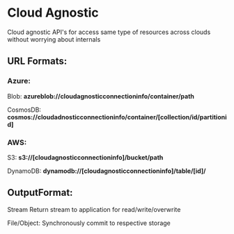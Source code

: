 # Cloud Agnostic
Cloud agnostic API's for access same type of resources across clouds without worrying about internals

## URL Formats:
### Azure:

Blob: **azureblob://cloudagnosticconnectioninfo/container/path**

CosmosDB: **cosmos://cloudadnosticconnectioninfo/container/[collection/id/partitionid]**

### AWS:

S3: **s3://[cloudagnosticconnectioninfo]/bucket/path**

DynamoDB: **dynamodb://[cloudagnosticconnectioninfo]/table/[id]/**


## OutputFormat:

Stream
  Return stream to application for read/write/overwrite

File/Object:
  Synchronously commit to respective storage
